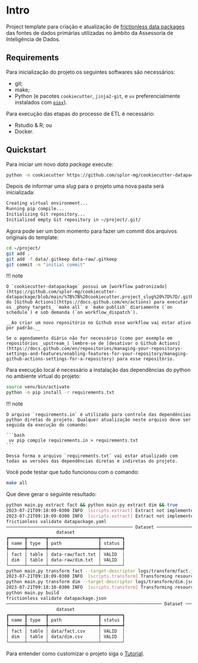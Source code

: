 # Intro

Project template para criação e atualização de [frictionless data packages](https://frictionlessdata.io/) das fontes de dados primárias utilizadas no âmbito da Assessoria de Inteligência de Dados.

## Requirements

Para inicialização do projeto os seguintes softwares são necessários:

- git;
- make;
- Python (e pacotes `cookiecutter`, `jinja2-git`, e `uv` preferencialmente instalados com [`pipx`](https://github.com/pypa/pipx)).

Para execução das etapas do processo de ETL é necessário:

- Rstudio & R; ou
- Docker.

## Quickstart

Para iniciar um novo _data package_ execute:

```bash
python -m cookiecutter https://github.com/splor-mg/cookiecutter-datapackage
```

Depois de informar uma _slug_ para o projeto uma nova pasta será inicializada:

```bash
Creating virtual environment...
Running pip compile...
Initializing Git repository...
Initialized empty Git repository in ~/project/.git/
```

Agora pode ser um bom momento para fazer um commit dos arquivos originais do template:

```bash
cd ~/project/
git add .
git add -f data/.gitkeep data-raw/.gitkeep
git commit -m "initial commit"
```

!!! note

    O `cookiecutter-datapackage` possui um [workflow padronizado](https://github.com/splor-mg/cookiecutter-datapackage/blob/main/%7B%7B%20cookiecutter.project_slug%20%7D%7D/.github/workflows/all.yaml) do [Github Actions](https://docs.github.com/en/actions) para executar os _phony targets_ `make all` e `make publish` diariamente (`on schedule`) e sob demanda (`on workflow_dispatch`).

    __Ao criar um novo repositório no Github esse workflow vai estar ativo por padrão.__
    
    Se o agendamento diário não for necessário (como por exemplo em repositórios _upstream_) lembre-se de [desativar o Github Actions](https://docs.github.com/en/repositories/managing-your-repositorys-settings-and-features/enabling-features-for-your-repository/managing-github-actions-settings-for-a-repository) para esse repositório.


Para execução local é necessário a instalação das dependências do python no ambiente virtual do projeto:

```bash
source venv/bin/activate
python -m pip install -r requirements.txt
```

!!! note

    O arquivo `requirements.in` é utilizado para controle das dependências python diretas do projeto. Qualquer atualização neste arquivo deve ser seguida da execução do comando:

    ```bash
     uv pip compile requirements.in > requirements.txt
    ```

    Dessa forma o arquivo `requirements.txt` vai estar atualizado com todas as versões das dependências diretas e indiretas do projeto.

Você pode testar que tudo funcionou com o comando:

```bash
make all
```

Que deve gerar o seguinte resultado:

```bash
python main.py extract fact && python main.py extract dim && true
2023-07-21T09:18:09-0300 INFO  [scripts.extract] Extract not implemented for resource {resource_name}...
2023-07-21T09:18:09-0300 INFO  [scripts.extract] Extract not implemented for resource {resource_name}...
frictionless validate datapackage.yaml
──────────────────────────────────────────────── Dataset ─────────────────────────────────────────────────
                   dataset                   
┏━━━━━━┳━━━━━━━┳━━━━━━━━━━━━━━━━━━━┳━━━━━━━━┓
┃ name ┃ type  ┃ path              ┃ status ┃
┡━━━━━━╇━━━━━━━╇━━━━━━━━━━━━━━━━━━━╇━━━━━━━━┩
│ fact │ table │ data-raw/fact.txt │ VALID  │
│ dim  │ table │ data-raw/dim.txt  │ VALID  │
└──────┴───────┴───────────────────┴────────┘
python main.py transform fact --target-descriptor logs/transform/fact.json
2023-07-21T09:18:09-0300 INFO  [scripts.transform] Transforming resource fact
python main.py transform dim --target-descriptor logs/transform/dim.json
2023-07-21T09:18:10-0300 INFO  [scripts.transform] Transforming resource dim
python main.py build
frictionless validate datapackage.json
─────────────────────────────────────────────────────────── Dataset ────────────────────────────────────────────────────────────
                   dataset                   
┏━━━━━━┳━━━━━━━┳━━━━━━━━━━━━━━━━━━━┳━━━━━━━━┓
┃ name ┃ type  ┃ path              ┃ status ┃
┡━━━━━━╇━━━━━━━╇━━━━━━━━━━━━━━━━━━━╇━━━━━━━━┩
│ fact │ table │ data/fact.csv     │ VALID  │
│ dim  │ table │ data/dim.csv      │ VALID  │
└──────┴───────┴───────────────────┴────────┘
```

Para entender como customizar o projeto siga o [Tutorial](tutorial.md).
